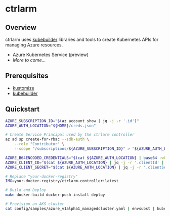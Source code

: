 # ctrlarm

## Overview
ctrlarm uses [kubebuilder](https://github.com/kubernetes-sigs/kubebuilder) libraries and tools to create Kubernetes APIs for managing Azure resources.

- Azure Kubernetes Service (preview)
- _More to come..._

## Prerequisites
- [kustomize](https://github.com/kubernetes-sigs/kustomize)
- [kubebuilder](https://github.com/kubernetes-sigs/kubebuilder)

## Quickstart
``` bash
AZURE_SUBSCRIPTION_ID="$(az account show | jq -j -r '.id')"
AZURE_AUTH_LOCATION="${HOME}/creds.json"

# Create Service Principal used by the ctrlarm controller
az ad sp create-for-rbac --sdk-auth \
    --role "Contributor" \
    --scope "/subscriptions/${AZURE_SUBSCRIPTION_ID}" > "${AZURE_AUTH_LOCATION}"

AZURE_B64ENCODED_CREDENTIALS="$(cat ${AZURE_AUTH_LOCATION} | base64 -w0)"
AZURE_CLIENT_ID="$(cat ${AZURE_AUTH_LOCATION} | jq -j -r '.clientId' | base64 -w0)"
AZURE_CLIENT_SECRET="$(cat ${AZURE_AUTH_LOCATION} | jq -j -r '.clientSecret' | base64 -w0)"

# Replace "your-docker-registry"
IMG=your-docker-registry/ctrlarm-controller:latest

# Build and Deploy
make docker-build docker-push install deploy

# Provision an AKS cluster
cat config/samples/azure_v1alpha1_managedcluster.yaml | envsubst | kubectl apply -f -
```
